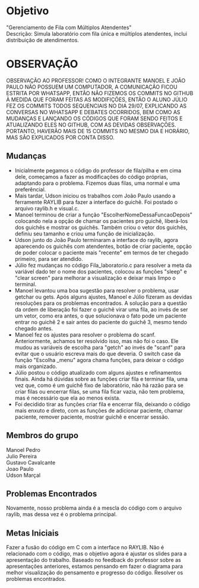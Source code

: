 # Objetivo
"Gerenciamento de Fila com Múltiplos Atendentes"\
Descrição: Simula laboratório com fila única e múltiplos atendentes, inclui distribuição de atendimentos.

# OBSERVAÇÃO
  OBSERVAÇÃO AO PROFESSOR! COMO O INTEGRANTE MANOEL E JOÃO PAULO NÃO POSSUEM UM COMPUTADOR, A COMUNICAÇÃO FICOU ESTRITA POR WHATSAPP, ENTÃO NÃO FIZEMOS OS COMMITS NO GITHUB À MEDIDA QUE FORAM FEITAS AS MODIFIÇÕES, ENTÃO O ALUNO JÚLIO FEZ OS COMMITS TODOS SEQUENCIAIS NO DIA 29/07, EXPLICANDO AS CONVERSAS NO WHATSAPP E DEBATES OCORRIDOS, BEM COMO AS MUDANÇAS E LANÇANDO OS CÓDIGOS QUE FORAM SENDO FEITOS E ATUALIZANDO ELES NO GITHUB, COM AS DEVIDAS OBSERVAÇÕES. PORTANTO, HAVERÃO MAIS DE 15 COMMITS NO MESMO DIA E HORÁRIO, MAS SÃO EXPLICADOS POR CONTA DISSO.

## Mudanças
  - Inicialmente pegamos o código do professor de fila/pilha e em cima dele, começamos a fazer as modificações do código próprias, adaptando para o problema. Fizemos duas filas, uma normal e uma preferêncial.
  - Mais tardar, Udson iniciou os trabalhos com João Paulo usando a ferramente RAYLIB para fazer a interface do guichê. Foi postado o arquivo raylib.h e visual.c.
  - Manoel terminou de criar a função "EscolherNomeDessaFuncaoDepois" colocando nela a opção de chamar os pacientes pro guichê, liberá-los dos guichês e mostrar os guichês. Também criou o vetor dos guichês, definiu seu tamanho e criou uma função de inicialização.
  - Udson junto do João Paulo terminaram a interface do raylib, agora aparecendo os guichês com atendentes, botão de criar paciente, opção de poder colocar o paciente mais "recente" em termos de ter chegado primeiro, para ser atendido.
  - Júlio fez mudanças no código Fila_laboratorio.c para resolver a meta da variável dado ter o nome dos pacientes, colocou as funções "sleep" e "clear screen" para melhorar a visualização e deixar mais limpo o terminal.
  - Manoel levantou uma boa sugestão para resolver o problema, usar getchar ou gets. Após alguns ajustes, Manoel e Júlio fizeram as devidas resoluções para os problemas encontrados. A solução para a questão da ordem de liberação foi fazer o guichê virar uma fila, ao invés de ser um vetor, como era antes, o que solucionava o fato pode um paciente entrar no guichê 2 e sair antes do paciente do guichê 3, mesmo tendo chegado antes.
  - Manoel fez os ajustes para resolver o problema do scanf. Anteriormente, achamos ter resolvido isso, mas não foi o caso. Ele mudou as variáveis de escolha para "getch" ao invés de "scanf" para evitar que o usuário escreva mais do que deveria. O switch case da função "Escolha _menu" agora chama funções, para deixar o código mais organizado.
  - Júlio postou o código atualizado com alguns ajustes e refinamentos finais. Ainda há dúvidas sobre as funções criar fila e terminar fila, uma vez que, como é um guichê fixo de laboratório, não há razão para se criar filas ou encerrar filas, se uma fila ficar vazia, não tem problema, mas é necessário que ela ao menos exista.
  - Foi decidido tirar as funções criar fila e encerrar fila, deixando o código mais enxuto e direto, com as funções de adicionar paciente, chamar paciente, remover paciente, mostrar guichê e encerrar sessão.
    
## Membros do grupo
Manoel Pedro  
Julio Pereira  
Gustavo Cavalcante  
Joao Paulo  
Udson Marçal  

## Problemas Encontrados
Novamente, nosso problema ainda é a mescla do código com o arquivo raylib, mas dessa vez é o problema principal.

## Metas Iniciais
Fazer a fusão do código em C com a interface no RAYLIB.
Não é relacionado com o código, mas o objetivo agora é ajustar os slides para a apresentação do trabalho.
Baseado no feedback do professor sobre as apresentações anteriores, estamos pensando em fazer o diagrama para melhor visualização do pensamento e progresso do código.
Resolver os problemas encontrados.
